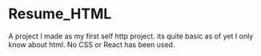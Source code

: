 # Resume_HTML
A project I made as my first self http project. its quite basic as of yet I only know about html. No CSS or React has been used.
